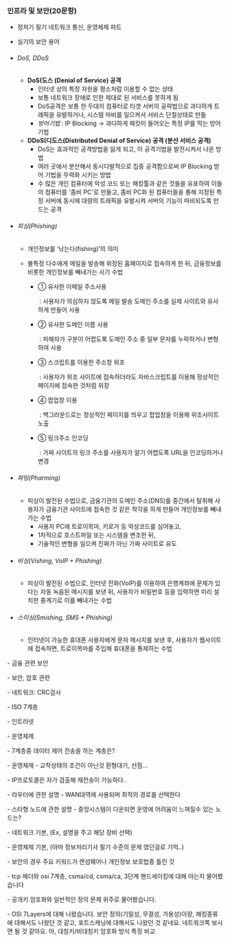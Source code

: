 ### 인프라 및 보안(20문항)

- 정처기 필기 네트워크 통신, 운영체제 파트

- 실기의 보안 용어

- ###### DoS, DDoS

  - **DoS(도스 (Denial of Service) 공격**
    - 인터넷 상의 특정 자원을 평소처럼 이용할 수 없는 상태
    - 보통 네트워크 장애로 인한 제대로 된 서비스를 못하게 됨
    - DoS공격은 보통 한 두대의 컴퓨터로 타겟 서버의 공략법으로 과다하게 트래픽을 유발하거나, 시스템 마비를 일으켜서 서비스 단절상태로 만듦
    - *방어기법* : IP Blocking -> 과다하게 패킷이 들어오는 특정 IP를 막는 방어기법
  - **DDoS(디도스(Distributed Denial of Service) 공격 (분산 서비스 공격)**
    * DoS는 효과적인 공격방법을 잃게 되고, 이 공격기법을 발전시켜서 나온 방법
    * 여러 곳에서 분산해서 동시다발적으로 집중 공격함으로써 IP Blocking 방어 기법을 무력화 시키는 방법
    * 수 많은 개인 컴퓨터에 악성 코드 또는 해킹툴과 같은 것들을 유포하여 이들의 컴퓨터를 '좀비 PC'로 만들고, 좀비 PC화 된 컴퓨터들을 통해 지정된 특정 서버에 동시에 대량의 트래픽을 유발시켜 서버의 기능이 마비되도록 만드는 공격



- ###### 피싱(Phishing)

  - 개인정보를 ‘낚는다(fishing)’의 의미

  - 불특정 다수에게 메일을 발송해 위장된 홈페이지로 접속하게 한 뒤, 금융정보를 비롯한 개인정보를 빼내가는 사기 수법
    - ① 유사한 이메일 주소사용 

      ​	: 사용자가 의심하지 않도록 메일 발송 도메인 주소를 실제 사이트와 유사하게 만들어 사용

    - ② 유사한 도메인 이름 사용

      ​	: 피해자가 구분이 어렵도록 도메인 주소 중 일부 문자를 누락하거나 변형하여 사용

    - ③ 스크립트를 이용한 주소창 위조

      ​	: 사용자가 위조 사이트에 접속하더라도 자바스크립트를 이용해 정상적인 페이지에 접속한 것처럼 위장

    - ④ 팝업창 이용

      ​	: 백그라운드로는 정상적인 페이지를 띄우고 팝업창을 이용해 위조사이트 노출

    - ⑤ 링크주소 인코딩

      ​	: 가짜 사이트의 링크 주소를 사용자가 알기 어렵도록 URL을 인코딩하거나 변경 

- ###### 파밍(Pharming)

  - 피싱이 발전된 수법으로, 금융기관의 도메인 주소(DNS)를 중간에서 탈취해 사용자가 금융기관 사이트에 접속한 것 같은 착각을 하게 만들어 개인정보를 빼내가는 수법
    - 사용자 PC에 트로이목마, 키로거 등 악성코드를 심어놓고,
    - 1차적으로 호스트파일 또는 시스템을 변조한 뒤,
    - 기술적인 변형을 일으켜 진짜가 아닌 가짜 사이트로 유도 

- ###### 비싱(Vishing, VoIP + Phishing)

  - 피싱이 발전된 수법으로, 인터넷 전화(VoIP)를 이용하여 은행계좌에 문제가 있다는 자동 녹음된 메시지를 보낸 뒤, 사용자가 비밀번호 등을 입력하면 미리 설치한 중계기로 이를 빼내가는 수법

- ###### 스미싱(Smishing, SMS + Phishing)
  - 인터넷이 가능한 휴대폰 사용자에게 문자 메시지를 보낸 후, 사용자가 웹사이트에 접속하면, 트로이목마를 주입해 휴대폰을 통제하는 수법

\- 금융 관련 보안

\- 보안, 암호 관련

\- 네트워크: CRC검사

\- ISO 7계층

\- 인트라넷

\- 운영체제

\- 7계층중 데이터 제어 전송을 하는 계층은?

\- 운영체제 - 교착상태의 조건이 아닌것 환형대기, 선점...

\- IP프로토콜은 자가 검출해 재전송이 가능하다..

\- 라우터에 관한 설명 - WAN대역에 사용되며 최적의 경로를 선택한다

\- 스타형 노드에 관한 설명 - 중앙시스템이 다운되면 운영에 어려움이 느껴질수 있는 노드는?

\- 네트워크 기본, (Ex, 설명을 주고 해당 장비 선택)

\- 운영체제 기본, (아마 정보처리기사 필기 수준의 문제 였던걸로 기억..)

\- 보안의 경우 주요 키워드가 랜섬웨어나 개인정보 보호법중 틀린 것

\- tcp 헤더와 osi 7계층, csma/cd, csma/ca, 3단계 핸드세이킹에 대해 아는지 물어봤습니다

\- 공개키 암호화와 일반적인 정의 문제 위주로 물어봤습니다.

\- OSI 7Layers에 대해 나왔습니다. 보안 정의(기밀성, 무결성, 가용성)이랑, 해킹종류에 대해서도 나왔던 것 같고, 포트스캐닝에 대해서도 나왔던 것 같네요. 네트워크쪽 보시면 될 것 같아요. 아, 대칭키/비대칭키 암호화 방식 특징 비교
